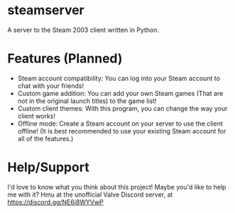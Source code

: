 # steamserver
A server to the Steam 2003 client written in Python.

# Features (Planned)
- Steam account compatibility: You can log into your Steam account to chat with your friends!
- Custom game addition: You can add your own Steam games (That are not in the original launch titles) to the game list!
- Custom client themes: With this program, you can change the way your client works!
- Offline mode: Create a Steam account on your server to use the client offline! (It is best recommended to use your existing Steam account for all of the features.)

# Help/Support
I'd love to know what you think about this project! Maybe you'd like to help me with it? Hmu at the unofficial Valve Discord server, at https://discord.gg/NE6j8WYVwP
